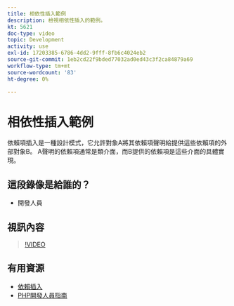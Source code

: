 ```yaml
---
title: 相依性插入範例
description: 檢視相依性插入的範例。
kt: 5621
doc-type: video
topic: Development
activity: use
exl-id: 17203385-6786-4dd2-9fff-8fb6c4024eb2
source-git-commit: 1eb2cd22f9bded77032ad0ed43c3f2ca84879a69
workflow-type: tm+mt
source-wordcount: '83'
ht-degree: 0%

---
```


# 相依性插入範例

依賴項插入是一種設計模式，它允許對象A將其依賴項聲明給提供這些依賴項的外部對象B。 A聲明的依賴項通常是類介面，而B提供的依賴項是這些介面的具體實現。

## 這段錄像是給誰的？

- 開發人員

## 視訊內容

>[!VIDEO](https://video.tv.adobe.com/v/35799?quality=12&learn=on)

## 有用資源

- [依賴插入](https://devdocs.magento.com/guides/v2.4/extension-dev-guide/depend-inj.html)
- [PHP開發人員指南](https://devdocs.magento.com/guides/v2.4/extension-dev-guide/bk-extension-dev-guide.html)
